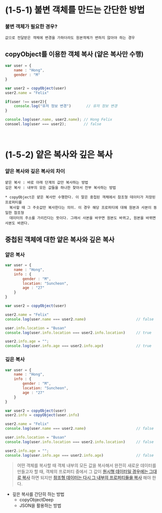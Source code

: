# (1-5-1) 불변 객체를 만드는 간단한 방법
### 불변 객체가 필요한 경우?
```
값으로 전달받은 객체에 변경을 가하더라도 원본객체가 변하지 않아야 하는 경우
```

## copyObject를 이용한 객체 복사 (얕은 복사만 수행)
```javascript
var user = {
    name : "Hong",
    gender : "M"
}

var user2 = copyObject(user)
user2.name = "Felix"

if(user !== user2){
    console.log("유저 정보 변경")       // 유저 정보 변경
}

console.log(user.name, user2.name); // Hong Felix
consoel.log(user === user2);        // false
```

<br>

# (1-5-2) 얕은 복사와 깊은 복사

### 얕은 복사와 깊은 복사의 차이
```
얕은 복사 : 바로 아래 단계의 값만 복사하는 방법
깊은 복사 : 내부의 모든 값들을 하나한 찾아서 전부 복사하는 방법

* copyObject은 얕은 복사만 수행한다. 이 말은 중첩된 객체에서 참조형 데이터가 저장된 프로퍼티를
  복사할 때 그 주솟값만 복사한다는 의미. 이 경우 해당 프로퍼티에 대해 원본과 사본이 동일한 참조형
  데이터의 주소를 가리킨다는 뜻이다. 그래서 사본을 바꾸면 원본도 바뀌고, 원본을 바뀌면 사본도 바뀐다.
```

## 중첩된 객체에 대한 얕은 복사와 깊은 복사
### 얕은 복사
```javascript
var user = {
    name : "Hong",
    info : {
        gender : "M",
        location: "Suncheon",
        age : "27"
    }
}

var user2 = copyObject(user)

user2.name = "Felix"
console.log(user.name === user2.name)                       // false

user.info.location = "Busan"
console.log(user.info.location === user2.info.location)     // true

user2.info.age = "";
console.log(user.info.age === user2.info.age)               // true
```

### 깊은 복사
```javascript
var user = {
    name : "Hong",
    info : {
        gender : "M",
        location: "Suncheon",
        age : "27"
    }
}

var user2 = copyObject(user)
user2.info = copyObject(user.info)

user2.name = "Felix"
console.log(user.name === user2.name)                       // false

user.info.location = "Busan"
console.log(user.info.location === user2.info.location)     // false

user2.info.age = "";
console.log(user.info.age === user2.info.age)               // false
```

> 어떤 객체를 복사할 때 객체 내부의 모든 값을 복사해서 완전히 새로운 데이터를 만들고자 할 때, 객체의 프로퍼티 중에서 그 값이 **<u>원시형 데이터일 경우에는 그대로 복사</u>** 하면 되지만 **<u>참조형 데이터는 다시 그 내부의 프로퍼티들을 복사</u>** 해야 한다.

* 깊은 복사를 간단히 하는 방법
    * copyObjectDeep
    * JSON을 활용하는 방법